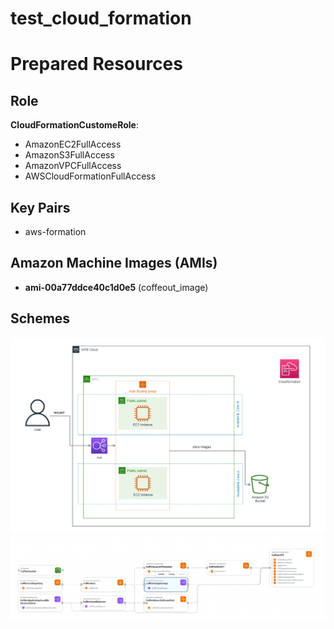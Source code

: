 # test_cloud_formation

# Prepared Resources

## Role
**CloudFormationCustomeRole**:
- AmazonEC2FullAccess  
- AmazonS3FullAccess  
- AmazonVPCFullAccess  
- AWSCloudFormationFullAccess  

## Key Pairs
- aws-formation  

## Amazon Machine Images (AMIs)
- **ami-00a77ddce40c1d0e5** (coffeout_image)

## Schemes
![test1](Screenshot%202025-01-28%20115509.png)
![test2](Screenshot%202025-01-28%20114437.png)

